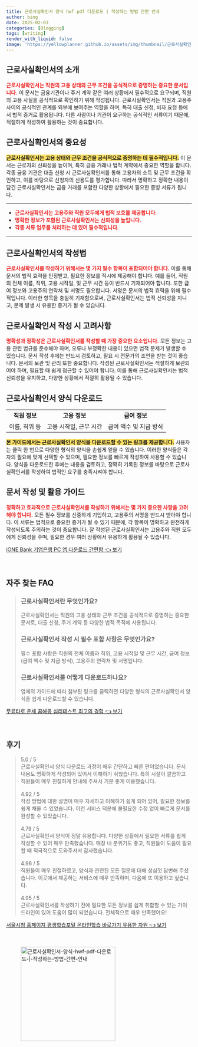 ```yaml
---
title: 근로사실확인서 양식 hwf pdf 다운로드 | 작성하는 방법 간편 안내
author: bing
date: 2025-02-03
categories: [Blogging]
tags: [writing]
render_with_liquid: false
image: 'https://yellowplanner.github.io/assets/img/thumbnail/근로사실확인서-양식-hwf-pdf-다운로드-|-작성하는-방법-간편-안내.webp'
---
```



<h2 id='근로사실확인서_소개'>근로사실확인서의 소개</h2>

<p><b><span style="color: #ee2323;">근로사실확인서는 직원의 고용 상태와 근무 조건을 공식적으로 증명하는 중요한 문서입니다.</span></b> 이 문서는 금융기관이나 주거 계약 같은 여러 상황에서 필수적으로 요구되며, 직원의 고용 사실을 공식적으로 확인하기 위해 작성됩니다. 근로사실확인서는 직원과 고용주 사이의 공식적인 관계를 외부에 보여주는 역할을 하며, 특히 대출 신청, 비자 요청 등에서 법적 증거로 활용됩니다. 다른 사람이나 기관이 요구하는 공식적인 서류이기 때문에, 적절하게 작성하여 활용하는 것이 중요합니다.</p>

<h2 id='근로사실확인서의_중요성'>근로사실확인서의 중요성</h2>

<p><b><span style="background-color: #ffe066;">근로사실확인서는 고용 상태와 근무 조건을 공식적으로 증명하는 데 필수적입니다.</span></b> 이 문서는 근로자의 신뢰성을 높이며, 특히 금융 거래나 법적 계약에서 중요한 역할을 합니다. 각종 금융 기관은 대출 신청 시 근로사실확인서를 통해 고용자의 소득 및 근무 조건을 확인하고, 이를 바탕으로 신청자의 신용도를 평가합니다. 따라서 명확하고 정확한 내용이 담긴 근로사실확인서는 금융 거래를 포함한 다양한 상황에서 필요한 증빙 서류가 됩니다.</p>

<hr />

<ul>
    <li><b><span style="color: #ee2323;">근로사실확인서는 고용주와 직원 모두에게 법적 보호를 제공합니다.</span></b></li>
    <li><b><span style="color: #ee2323;">명확한 정보가 포함된 근로사실확인서는 신뢰성을 높입니다.</span></b></li>
    <li><b><span style="color: #ee2323;">각종 서류 업무를 처리하는 데 있어 필수적입니다.</span></b></li>
</ul>

<hr />

<h2 id='근로사실확인서_작성법'>근로사실확인서의 작성법</h2>

<p><b><span style="color: #ee2323;">근로사실확인서를 작성하기 위해서는 몇 가지 필수 항목이 포함되어야 합니다.</span></b> 이를 통해 문서의 법적 효력을 인정받고, 필요한 정보를 적시에 제공해야 합니다. 예를 들어, 직원의 전체 이름, 직위, 고용 시작일, 및 근무 시간 등이 반드시 기재되어야 합니다. 또한 급여 정보와 고용주의 연락처 및 서명도 필요합니다. 서명은 문서의 법적 효력을 위해 필수적입니다. 이러한 항목을 충실히 기재함으로써, 근로사실확인서는 법적 신뢰성을 지니고, 문제 발생 시 유용한 증거가 될 수 있습니다.</p>

<h2 id='근로사실확인서_작성시_고려사항'>근로사실확인서 작성 시 고려사항</h2>

<p><b><span style="color: #ee2323;">명확성과 정확성은 근로사실확인서를 작성할 때 가장 중요한 요소입니다.</span></b> 모든 정보는 고용 관련 법규를 준수해야 하며, 오류나 부정확한 내용이 있으면 법적 문제가 발생할 수 있습니다. 문서 작성 후에는 반드시 검토하고, 필요 시 전문가의 조언을 받는 것이 좋습니다. 문서의 보관 및 관리 또한 중요합니다. 작성된 근로사실확인서는 적절하게 보관되어야 하며, 필요할 때 쉽게 접근할 수 있어야 합니다. 이를 통해 근로사실확인서는 법적 신뢰성을 유지하고, 다양한 상황에서 적절히 활용될 수 있습니다.</p>

<h2 id='근로사실확인서_다운로드'>근로사실확인서 양식 다운로드</h2>

<table>
    <tr>
        <td style="text-align: center; height: 17px;"><b>직원 정보</b></td>
        <td style="text-align: center; height: 17px;"><b>고용 정보</b></td>
        <td style="text-align: center; height: 17px;"><b>급여 정보</b></td>
    </tr>
    <tr>
        <td style="text-align: center; height: 17px;">이름, 직위 등</td>
        <td style="text-align: center; height: 17px;">고용 시작일, 근무 시간</td>
        <td style="text-align: center; height: 17px;">급여 액수 및 지급 방식</td>
    </tr>
</table>

<p><b><span style="background-color: #ffe066;">본 가이드에서는 근로사실확인서 양식을 다운로드할 수 있는 링크를 제공합니다.</span></b> 사용자는 클릭 한 번으로 다양한 형식의 양식을 손쉽게 얻을 수 있습니다. 이러한 양식들은 각자의 필요에 맞게 선택할 수 있으며, 필요한 정보를 빠르게 작성하여 사용할 수 있습니다. 양식을 다운로드한 후에는 내용을 검토하고, 정확히 기록된 정보를 바탕으로 근로사실확인서를 작성하여 법적인 요구를 충족시켜야 합니다.</p>

<h2 id='문서작성_및_활용_가이드'>문서 작성 및 활용 가이드</h2>

<p><b><span style="color: #ee2323;">정확하고 효과적으로 근로사실확인서를 작성하기 위해서는 몇 가지 중요한 사항을 고려해야 합니다.</span></b> 모든 필수 정보를 신중하게 기입하고, 고용주의 서명을 반드시 받아야 합니다. 이 서류는 법적으로 중요한 증거가 될 수 있기 때문에, 각 항목이 명확하고 완전하게 작성되도록 주의하는 것이 중요합니다. 잘 작성된 근로사실확인서는 고용주와 직원 모두에게 신뢰성을 주며, 필요한 경우 여러 상황에서 유용하게 활용될 수 있습니다.</p>


<p><a class="click-button" title="iONE Bank 기업은행 PC 앱 다운로드 간편함" href="https://yellowplanner.github.io/posts/iONE-Bank-%EA%B8%B0%EC%97%85%EC%9D%80%ED%96%89-PC-%EC%95%B1-%EB%8B%A4%EC%9A%B4%EB%A1%9C%EB%93%9C-%EA%B0%84%ED%8E%B8%ED%95%A8/" rel="dofollow">iONE Bank 기업은행 PC 앱 다운로드 간편함 👈 보기</a></p><br>
<h2 id='자주_찾는_FAQ'>자주 찾는 FAQ</h2>
<div itemscope="" itemtype="https://schema.org/FAQPage"> 
<blockquote> 
<div itemscope="" itemprop="mainEntity" itemtype="https://schema.org/Question"> 
<h3 itemprop="name">근로사실확인서란 무엇인가요?</h3> 
<div itemscope="" itemprop="acceptedAnswer" itemtype="https://schema.org/Answer"> 
<span itemprop="text"> 
<p>근로사실확인서는 직원의 고용 상태와 근무 조건을 공식적으로 증명하는 중요한 문서로, 대출 신청, 주거 계약 등 다양한 법적 목적에 사용됩니다.</p> 
</span> 
</div> 
</div> 

<div itemscope="" itemprop="mainEntity" itemtype="https://schema.org/Question"> 
<h3 itemprop="name">근로사실확인서 작성 시 필수 포함 사항은 무엇인가요?</h3> 
<div itemscope="" itemprop="acceptedAnswer" itemtype="https://schema.org/Answer"> 
<span itemprop="text"> 
<p>필수 포함 사항은 직원의 전체 이름과 직위, 고용 시작일 및 근무 시간, 급여 정보(급여 액수 및 지급 방식), 고용주의 연락처 및 서명입니다.</p> 
</span> 
</div> 
</div> 

<div itemscope="" itemprop="mainEntity" itemtype="https://schema.org/Question"> 
<h3 itemprop="name">근로사실확인서를 어떻게 다운로드하나요?</h3> 
<div itemscope="" itemprop="acceptedAnswer" itemtype="https://schema.org/Answer"> 
<span itemprop="text"> 
<p>업체의 가이드에 따라 첨부된 링크를 클릭하면 다양한 형식의 근로사실확인서 양식을 쉽게 다운로드할 수 있습니다.</p> 
</span> 
</div> 
</div> 
</blockquote> 
</div>
<p><a class="click-button" title="무료타로 운세 꿈해몽 심리테스트 최고의 경험" href="https://yellowplanner.github.io/posts/%EB%AC%B4%EB%A3%8C%ED%83%80%EB%A1%9C-%EC%9A%B4%EC%84%B8-%EA%BF%88%ED%95%B4%EB%AA%BD-%EC%8B%AC%EB%A6%AC%ED%85%8C%EC%8A%A4%ED%8A%B8-%EC%B5%9C%EA%B3%A0%EC%9D%98-%EA%B2%BD%ED%97%98/" rel="dofollow">무료타로 운세 꿈해몽 심리테스트 최고의 경험 👈 보기</a></p><br>
<h2 id='후기'>후기</h2>
<div itemscope itemtype="https://schema.org/Product">
  <blockquote>
  <div itemprop="review" itemscope itemtype="https://schema.org/Review">
      <div itemprop="reviewRating" itemscope itemtype="https://schema.org/Rating"> <span itemprop="ratingValue">5.0</span> / <span itemprop="bestRating">5</span> </div>
      <span itemprop="reviewBody">근로사실확인서 양식 다운로드 과정이 매우 간단하고 빠른 편이었습니다. 문서 내용도 명확하게 작성되어 있어서 이해하기 쉬웠습니다. 특히 시설이 깔끔하고 직원들이 매우 친절하게 안내해 주셔서 기분 좋게 이용했습니다.</span>
  </div>
  <br>
  <div itemprop="review" itemscope itemtype="https://schema.org/Review">
      <div itemprop="reviewRating" itemscope itemtype="https://schema.org/Rating"> <span itemprop="ratingValue">4.92</span> / <span itemprop="bestRating">5</span> </div>
      <span itemprop="reviewBody">작성 방법에 대한 설명이 매우 자세하고 이해하기 쉽게 되어 있어, 필요한 정보를 쉽게 채울 수 있었습니다. 이런 서비스 덕분에 불필요한 수정 없이 빠르게 문서를 완성할 수 있었습니다.</span>
  </div>
  <br>
  <div itemprop="review" itemscope itemtype="https://schema.org/Review">
      <div itemprop="reviewRating" itemscope itemtype="https://schema.org/Rating"> <span itemprop="ratingValue">4.79</span> / <span itemprop="bestRating">5</span> </div>
      <span itemprop="reviewBody">근로사실확인서 양식이 정말 유용합니다. 다양한 상황에서 필요한 서류를 쉽게 작성할 수 있어 매우 만족했습니다. 매장 내 분위기도 좋고, 직원들이 도움이 필요할 때 적극적으로 도와주셔서 감사했습니다.</span>
  </div>
  <br>
  <div itemprop="review" itemscope itemtype="https://schema.org/Review">
      <div itemprop="reviewRating" itemscope itemtype="https://schema.org/Rating"> <span itemprop="ratingValue">4.96</span> / <span itemprop="bestRating">5</span> </div>
      <span itemprop="reviewBody">직원들이 매우 친절하였고, 양식과 관련된 모든 질문에 대해 성심껏 답변해 주셨습니다. 이곳에서 제공하는 서비스에 매우 만족하며, 다음에 또 이용하고 싶습니다.</span>
  </div>
  <br>
  <div itemprop="review" itemscope itemtype="https://schema.org/Review">
      <div itemprop="reviewRating" itemscope itemtype="https://schema.org/Rating"> <span itemprop="ratingValue">4.95</span> / <span itemprop="bestRating">5</span> </div>
      <span itemprop="reviewBody">근로사실확인서를 작성하기 전에 필요한 모든 정보를 쉽게 취합할 수 있는 가이드라인이 있어 도움이 많이 되었습니다. 전체적으로 매우 만족했어요!</span>
  </div>
  </blockquote>
</div>
<p><a class="click-button" title="서울시청 홈페이지 평생학습포털 온라인학습 바로가기 유용한 자원" href="https://yellowplanner.github.io/posts/%EC%84%9C%EC%9A%B8%EC%8B%9C%EC%B2%AD-%ED%99%88%ED%8E%98%EC%9D%B4%EC%A7%80-%ED%8F%89%EC%83%9D%ED%95%99%EC%8A%B5%ED%8F%AC%ED%84%B8-%EC%98%A8%EB%9D%BC%EC%9D%B8%ED%95%99%EC%8A%B5-%EB%B0%94%EB%A1%9C%EA%B0%80%EA%B8%B0-%EC%9C%A0%EC%9A%A9%ED%95%9C-%EC%9E%90%EC%9B%90/" rel="dofollow">서울시청 홈페이지 평생학습포털 온라인학습 바로가기 유용한 자원 👈 보기</a></p><br>
<figure class="image"><img src="https://yellowplanner.github.io/assets/img/thumbnail/근로사실확인서-양식-hwf-pdf-다운로드-|-작성하는-방법-간편-안내.webp" alt="근로사실확인서-양식-hwf-pdf-다운로드-|-작성하는-방법-간편-안내" width="256" height="256"></figure>